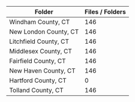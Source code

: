 | Folder                |   Files / Folders |
|-----------------------|-------------------|
| Windham County, CT    |               146 |
| New London County, CT |               146 |
| Litchfield County, CT |               146 |
| Middlesex County, CT  |               146 |
| Fairfield County, CT  |               146 |
| New Haven County, CT  |               146 |
| Hartford County, CT   |                 0 |
| Tolland County, CT    |               146 |